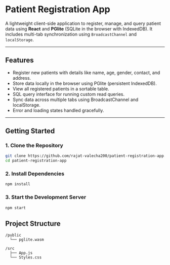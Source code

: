 # Patient Registration App

A lightweight client-side application to register, manage, and query patient data using **React** and **PGlite** (SQLite in the browser with IndexedDB). It includes multi-tab synchronization using `BroadcastChannel` and `localStorage`.

---

## Features

* Register new patients with details like name, age, gender, contact, and address.
* Store data locally in the browser using PGlite (persistent IndexedDB).
* View all registered patients in a sortable table.
* SQL query interface for running custom read queries.
* Sync data across multiple tabs using BroadcastChannel and localStorage.
* Error and loading states handled gracefully.

---

## Getting Started

### 1. Clone the Repository

```bash
git clone https://github.com/rajat-valecha200/patient-registration-app.git
cd patient-registration-app
```

### 2. Install Dependencies

```bash
npm install
```

### 3. Start the Development Server

```bash
npm start
```


## Project Structure

```
/public
  └── pglite.wasm         

/src
  ├── App.js              
  └── Styles.css          
```
